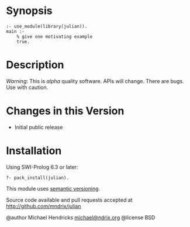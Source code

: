 # Synopsis

    :- use_module(library(julian)).
    main :-
        % give one motivating example
        true.

# Description

*Warning*:  This is _alpha_ quality software.  APIs will change.  There are bugs.  Use with caution.

# Changes in this Version

  * Initial public release

# Installation

Using SWI-Prolog 6.3 or later:

    ?- pack_install(julian).

This module uses [semantic versioning](http://semver.org/).

Source code available and pull requests accepted at
http://github.com/mndrix/julian

@author Michael Hendricks <michael@ndrix.org>
@license BSD
